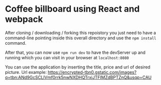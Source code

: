# Coffee billboard using React and webpack

After cloning / downloading / forking this repoistory you just need to have a command-line pointing inside this overall directory and use the `npm install` command.

After that, you can now use `npm run dev` to have the devServer up and running which you can visit in your browser at `localhost:8080`

You can use the application by inserting the title, price and url of desired picture. Url example: https://encrypted-tbn0.gstatic.com/images?q=tbn:ANd9GcSCLlVmf0rrk5nwNXDHQTrxiJTFIMZdBPTZnQ&usqp=CAU

